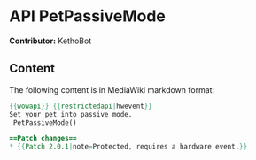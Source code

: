# API PetPassiveMode

**Contributor:** KethoBot

## Content

The following content is in MediaWiki markdown format:

```mediawiki
{{wowapi}} {{restrictedapi|hwevent}}
Set your pet into passive mode.
 PetPassiveMode()

==Patch changes==
* {{Patch 2.0.1|note=Protected, requires a hardware event.}}
```